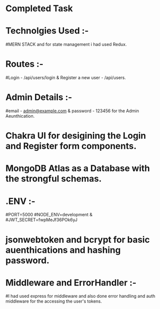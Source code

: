 # Completed Task 

# Technolgies Used :- 
#MERN STACK and for state management i had used Redux.

# Routes :-  
#Login - /api/users/login &  Register a new user - /api/users.

# Admin Details :-   
#email - admin@example.com  &  password - 123456 for the Admin Aeunthication.

# Chakra UI for desigining the Login and Register form components.

# MongoDB Atlas as a Database with the strongful schemas.

# .ENV :-
#PORT=5000
#NODE_ENV=development  &  #JWT_SECRET=fwpMeJf36POk6yJ

# jsonwebtoken and bcrypt for basic auenthications and hashing password.

# Middleware and ErrorHandler :-

#I had used express for middleware and also done error handling and auth middleware for the accessing the user's tokens.

                    
